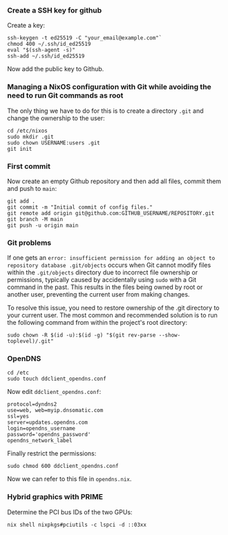 
### Create a SSH key for github 

Create a key:

```
ssh-keygen -t ed25519 -C "your_email@example.com"`
chmod 400 ~/.ssh/id_ed25519
eval "$(ssh-agent -s)"
ssh-add ~/.ssh/id_ed25519
```  

Now add the public key to Github.

### Managing a NixOS configuration with Git while avoiding the need to run Git commands as root

The only thing we have to do for this is to create a directory `.git` and change the ownership to the user:

```
cd /etc/nixos
sudo mkdir .git
sudo chown USERNAME:users .git
git init
```

### First commit

Now create an empty Github repository and then add all files, commit them and push to `main`:

```
git add .
git commit -m "Initial commit of config files."
git remote add origin git@github.com:GITHUB_USERNAME/REPOSITORY.git
git branch -M main
git push -u origin main
```
### Git problems

If one gets an `error: insufficient permission for adding an object to repository database .git/objects` occurs when Git cannot modify files within the `.git/objects` directory due to incorrect file ownership or permissions, typically caused by accidentally using `sudo` with a Git command in the past. This results in the files being owned by root or another user, preventing the current user from making changes.

To resolve this issue, you need to restore ownership of the .git directory to your current user. The most common and recommended solution is to run the following command from within the project's root directory:

```
sudo chown -R $(id -u):$(id -g) "$(git rev-parse --show-toplevel)/.git"
```

### OpenDNS

```
cd /etc
sudo touch ddclient_opendns.conf
```

Now edit `ddclient_opendns.conf`:

```
protocol=dyndns2
use=web, web=myip.dnsomatic.com
ssl=yes
server=updates.opendns.com
login=opendns_username
password='opendns_password'
opendns_network_label
```
Finally restrict the permissions:

```
sudo chmod 600 ddclient_opendns.conf
```

Now we can refer to this file in `opendns.nix`.

### Hybrid graphics with PRIME

Determine the PCI bus IDs of the two GPUs:
```
nix shell nixpkgs#pciutils -c lspci -d ::03xx
```

